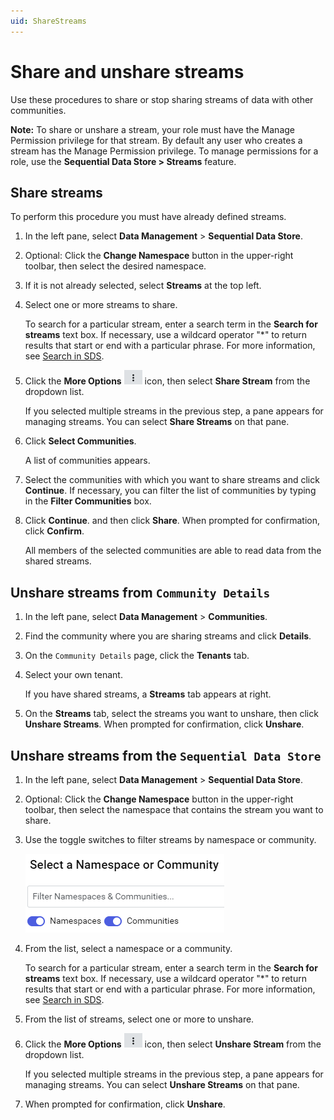 ```yaml
---
uid: ShareStreams
---
```


# Share and unshare streams

Use these procedures to share or stop sharing streams of data with other communities.

**Note:** To share or unshare a stream, your role must have the Manage Permission privilege for that stream. By default any user who creates a stream has the Manage Permission privilege. To manage permissions for a role, use the **Sequential Data Store > Streams** feature.

## Share streams

To perform this procedure you must have already defined streams.

1. In the left pane, select **Data Management** > **Sequential Data Store**.

2. Optional: Click the **Change Namespace** button in the upper-right toolbar, then select the desired namespace.

3. If it is not already selected, select **Streams** at the top left.

4. Select one or more streams to share.

    To search for a particular stream, enter a search term in the **Search for streams** text box. If necessary, use a wildcard operator "*" to return results that start or end with a particular phrase. For more information, see [Search in SDS](xref:sdsSearching).

5. Click the **More Options** ![More Options](images\more-options.png "More Options") icon, then select **Share Stream** from the dropdown list.

    If you selected multiple streams in the previous step, a pane appears for managing streams. You can select **Share Streams** on that pane.

6. Click **Select Communities**.

    A list of communities appears.

7. Select the communities with which you want to share streams and click **Continue**. If necessary, you can filter the list of communities by typing in the **Filter Communities** box.

8. Click **Continue**. and then click **Share**. When prompted for confirmation, click **Confirm**.

    All members of the selected communities are able to read data from the shared streams.

## Unshare streams from `Community Details`

1. In the left pane, select **Data Management** > **Communities**.

1. Find the community where you are sharing streams and click **Details**.

1. On the `Community Details` page, click the **Tenants** tab.

1. Select your own tenant.

    If you have shared streams, a **Streams** tab appears at right.

4. On the **Streams** tab, select the streams you want to unshare, then click **Unshare Streams**. When prompted for confirmation, click **Unshare**.

## Unshare streams from the `Sequential Data Store`

1. In the left pane, select **Data Management** > **Sequential Data Store**.

2. Optional: Click the **Change Namespace** button in the upper-right toolbar, then select the namespace that contains the stream you want to share.

3. Use the toggle switches to filter streams by namespace or community.

   ![Toggle switches](images\namespace-communities-switches.png)

4. From the list, select a namespace or a community.

    To search for a particular stream, enter a search term in the **Search for streams** text box. If necessary, use a wildcard operator "*" to return results that start or end with a particular phrase. For more information, see [Search in SDS](xref:sdsSearching).

5. From the list of streams, select one or more to unshare.

6. Click the **More Options** ![More Options](images\more-options.png "More Options") icon, then select **Unshare Stream** from the dropdown list.

    If you selected multiple streams in the previous step, a pane appears for managing streams. You can select **Unshare Streams** on that pane.

7. When prompted for confirmation, click **Unshare**.
